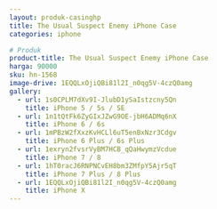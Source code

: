 ```yaml
---
layout: produk-casinghp
title: The Usual Suspect Enemy iPhone Case
categories: iphone

# Produk
product-title: The Usual Suspect Enemy iPhone Case
harga: 90000
sku: hn-1568
image-drive: 1EQQLxOjiQBi81l2I_n0qg5V-4czQ0amg
gallery:
  - url: 1s0CPLM7dXv9I-JlubD1ySaIstzcny5Qn
    title: iPhone 5 / 5s / SE
  - url: 1n1tQtFk6ZyGIxJZwG9OE-jbH6ADMq6nX
    title: iPhone 6 / 6s
  - url: 1mPBzW2fXxzKvHCLl6uT5enBxNzr3Cdgv
    title: iPhone 6 Plus / 6s Plus
  - url: 1exryn2fvsrVyBM7HCB_qQaHwymzVcdue
    title: iPhone 7 / 8
  - url: 1hT0racJ6RNPNCvEH8bm3ZMfpY5Ajr5qT
    title: iPhone 7 Plus / 8 Plus
  - url: 1EQQLxOjiQBi81l2I_n0qg5V-4czQ0amg
    title: iPhone X
---
```


